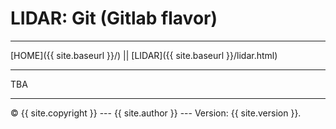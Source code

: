 # LIDAR: Git (Gitlab flavor)

----------

[HOME]({{ site.baseurl }}/) || [LIDAR]({{ site.baseurl }}/lidar.html) 

----------

TBA

----------

 © {{ site.copyright }} --- {{ site.author }} --- Version: {{ site.version }}.
